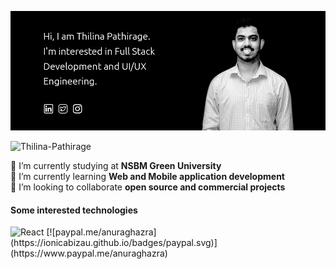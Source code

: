 ![Thilina Pathirage](me.jpg)
<p align="left"> <img src="https://komarev.com/ghpvc/?username=Thilina-Pathirage&color=brightgreen" alt="Thilina-Pathirage" /> </p>


🔭 I’m currently studying at <strong>NSBM Green University</strong> <br/>
🌱 I’m currently learning <strong>Web and Mobile application development</strong> <br/>
👯 I’m looking to collaborate <strong>open source and commercial projects</strong> <br/>

#### Some interested technologies
<p align="left">
 <img alt="React" src="https://img.shields.io/badge/-React-flat-green?logo=react&amp;style=flat"> 
 [![paypal.me/anuraghazra](https://ionicabizau.github.io/badges/paypal.svg)](https://www.paypal.me/anuraghazra)
</p>
